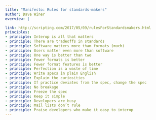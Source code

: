 ```yaml
---
title: "Manifesto: Rules for standards-makers"
author: Dave Winer
overview: |

link: http://scripting.com/2017/05/09/rulesForStandardsmakers.html
principles:
- principle: Interop is all that matters
- principle: There are tradeoffs in standards
- principle: Software matters more than formats (much)
- principle: Users matter even more than software
- principle: One way is better than two
- principle: Fewer formats is better
- principle: Fewer format features is better
- principle: Perfection is a waste of time
- principle: Write specs in plain English
- principle: Explain the curiosities
- principle: If practice deviates from the spec, change the spec
- principle: No breakage
- principle: Freeze the spec
- principle: Keep it simple
- principle: Developers are busy
- principle: Mail lists don’t rule
- principle: Praise developers who make it easy to interop
---
```

